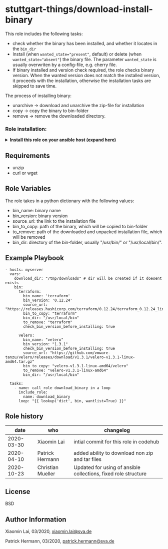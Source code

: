 stuttgart-things/download-install-binary 
=======================

This role includes the following tasks:
- check whether the binary has been installed, and whether it locates in the ```bin_dir```
- Install (when ```wanted_state="present"```, default) or delete (when ```wanted_state="absent"```) the binary file. The parameter ```wanted_state``` is usually overwriten by a config-file, e.g. cherry file.
- If binary installed and version check required, the role checks binary version. When the wanted version does not match the installed version, it proceeds with the installation, otherwise the installation tasks are skipped to save time.

The process of installing binary:
- unarchive -> download and unarchive the zip-file for installation
- copy -> copy the binary to bin-folder
- remove -> remove the downloaded directory.

### Role installation:
<details><summary><b>Install this role on your ansible host (expand here)</b></summary>
stable version: 

```
cat <<EOF > ./requirements.yaml
roles:
- src: git@codehub.sva.de:Lab/stuttgart-things/supporting-roles/download-install-binary.git
  scm: git

collections:
- name: community.general
EOF
ansible-galaxy install -r ./requirements.yaml --force && ansible-galaxy collection install -r ./requirements.yaml -f
```
latest version: (may unstable)

```
cat <<EOF > ./requirements.yaml
roles:
- src: git@codehub.sva.de:Lab/stuttgart-things/supporting-roles/download-install-binary.git
  scm: git

collections:
- name: community.general
EOF
ansible-galaxy install -r ./requirements.yaml --force && ansible-galaxy collection install -r ./requirements.yaml -f
```
</details>

Requirements
------------

- unzip
- curl or wget

Role Variables
--------------

The role takes in a python dictionary with the following values: 
* bin_name: binary name
* bin_version: binary version
* source_url: the link to the installation file
* bin_to_copy: path of the binary, which will be copied to bin-folder
* to_remove: path of the downloaded and unpacked installation file, which will be removed
* bin_dir: directory of the bin-folder, usually "/usr/bin/" or "/usr/local/bin/".

Example Playbook
----------------

```
- hosts: myserver
  vars:
    download_dir: "/tmp/downloads" # dir will be created if it doesent exists
    bin:
      terraform:
        bin_name: 'terraform'
        bin_version: '0.12.24'
        source_url: "https://releases.hashicorp.com/terraform/0.12.24/terraform_0.12.24_linux_amd64.zip"
        bin_to_copy: "terraform"
        bin_dir: "/usr/local/bin"
        to_remove: "terraform"
        check_bin_version_before_installing: true

      velero:
        bin_name: "velero"
        bin_version: "1.3.1"
        check_bin_version_before_installing: true
        source_url: "https://github.com/vmware-tanzu/velero/releases/download/v1.3.1/velero-v1.3.1-linux-amd64.tar.gz"
        bin_to_copy: "velero-v1.3.1-linux-amd64/velero"
        to_remove: "velero-v1.3.1-linux-amd64"
        bin_dir: "/usr/local/bin"

  tasks:
    - name: call role download_binary in a loop
      include_role:
        name: download_binary
      loop: "{{ lookup('dict', bin, wantlist=True) }}"
```

Role history
----------------
| date  | who | changelog |
|---|---|---|
|2020-03-30  | Xiaomin Lai | intial commit for this role in codehub
|2020-04-10  | Patrick Hermann | added ability to download non zip and tar files
|2020-10-23   | Christian Mueller | Updated for using of ansible collections, fixed role structure

License
-------

BSD

Author Information
------------------

Xiaomin Lai, 03/2020, xiaomin.lai@sva.de

Patrick Hermann, 03/2020, patrick.hermann@sva.de
